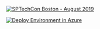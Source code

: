<a href="http://sptechcon.com"><img src="https://github.com/NikCharlebois/Conferences/raw/master/2018%20-%20SPTechCon%20-%20Boston/Resources/Images/SPTechConBoston.png" alt="SPTechCon Boston - August 2019"></a>


<p><a href="https://portal.azure.com/#create/Microsoft.Template/uri/https%3A%2F%2Fraw.githubusercontent.com%2FNikCharlebois%2FConferences%2Fmaster%2F2019%20-%20SPTechCon%20-%20Boston%2FMasterClass%20-%20DSC%20for%20SharePoint%2FSP2019%20-%205%20Servers%2FSharePoint2019%2Fazuredeploy.json"><img src="http://azuredeploy.net/deploybutton.png" alt="Deploy Environment in Azure" /></a>
  

